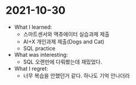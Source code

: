# 2021-10-30

- What I learned: 
  - 스마트센서와 액츄에이터 실습과제 제출
  - AI+X 개인과제 제출(Dogs and Cat)
  - SQL practice
- What was interesting:
  - SQL 오랜만에 다뤄봤는데 재밌었다. 
- What I regret: 
  - 너무 복습을 안했던거 같다. 하나도 기억 안나더라
